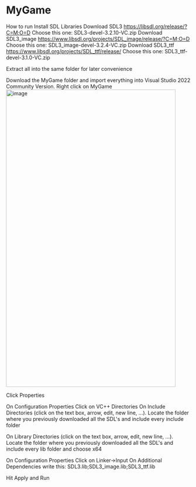 # MyGame
How to run
Install SDL Libraries
Download SDL3
https://libsdl.org/release/?C=M;O=D
Choose this one: SDL3-devel-3.2.10-VC.zip
Download SDL3_image
https://www.libsdl.org/projects/SDL_image/release/?C=M;O=D
Choose this one: SDL3_image-devel-3.2.4-VC.zip
Download SDL3_ttf
https://www.libsdl.org/projects/SDL_ttf/release/
Choose this one: SDL3_ttf-devel-3.1.0-VC.zip

Extract all into the same folder for later convenience 

Download the MyGame folder and import everything into Visual Studio 2022 Community Version.
Right click on MyGame
<img width="463" height="813" alt="image" src="https://github.com/user-attachments/assets/504d7088-fbc7-45bf-9a04-3b01a989b048" />

Click Properties

On Configuration Properties
Click on VC++ Directories
On Include Directories (click on the text box, arrow, edit, new line, ...).
Locate the folder where you previously downloaded all the SDL's and include every include folder

On Library Directories (click on the text box, arrow, edit, new line, ...).
Locate the folder where you previously downloaded all the SDL's and include every lib folder and choose x64

On Configuration Properties
Click on Linker->Input
On Additional Dependencies write this: SDL3.lib;SDL3_image.lib;SDL3_ttf.lib

Hit Apply and Run

